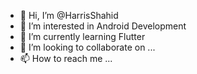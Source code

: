 - 👋 Hi, I’m @HarrisShahid
- 👀 I’m interested in Android Development
- 🌱 I’m currently learning Flutter
- 💞️ I’m looking to collaborate on ...
- 📫 How to reach me ...

<!---
HarrisShahid/HarrisShahid is a ✨ special ✨ repository because its `README.md` (this file) appears on your GitHub profile.
You can click the Preview link to take a look at your changes.
--->
